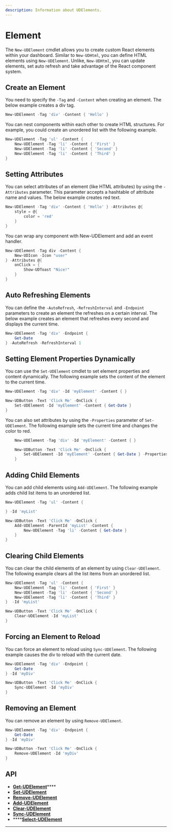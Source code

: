 ```yaml
---
description: Information about UDElements.
---
```


# Element

The `New-UDElement` cmdlet allows you to create custom React elements within your dashboard. Similar to `New-UDHtml`, you can define HTML elements using `New-UDElement`. Unlike, `New-UDHtml`, you can update elements, set auto refresh and take advantage of the React component system.

## Create an Element

You need to specify the `-Tag` and `-Content` when creating an element. The below example creates a div tag.

```powershell
New-UDElement -Tag 'div' -Content { 'Hello' }
```

You can nest components within each other to create HTML structures. For example, you could create an unordered list with the following example.

```powershell
New-UDElement -Tag 'ul' -Content {
    New-UDElement -Tag 'li' -Content { 'First' }
    New-UDElement -Tag 'li' -Content { 'Second' }
    New-UDElement -Tag 'li' -Content { 'Third' }
}
```

## Setting Attributes

You can select attributes of an element (like HTML attributes) by using the `-Attributes` parameter. This parameter accepts a hashtable of attribute name and values. The below example creates red text.

```powershell
New-UDElement -Tag 'div' -Content { 'Hello' } -Attributes @{
    style = @{
        color = 'red'
    }
}
```

You can wrap any component with New-UDElement and add an event handler.

```powershell
New-UDElement -Tag div -Content {
    New-UDIcon -Icon "user"
} -Attributes @{
    onClick = {
        Show-UDToast "Nice!"
    }
}
```


## Auto Refreshing Elements

You can define the `-AutoRefresh`, `-RefreshInterval` and `-Endpoint` parameters to create an element the refreshes on a certain interval. The below example creates an element that refreshes every second and displays the current time.

```powershell
New-UDElement -Tag 'div' -Endpoint {
    Get-Date
} -AutoRefresh -RefreshInterval 1
```

## Setting Element Properties Dynamically

You can use the `Set-UDElement` cmdlet to set element properties and content dynamically. The following example sets the content of the element to the current time.

```powershell
New-UDElement -Tag 'div' -Id 'myElement' -Content { }

New-UDButton -Text 'Click Me' -OnClick {
    Set-UDElement -Id 'myElement' -Content { Get-Date }
}
```

You can also set attributes by using the `-Properties` parameter of `Set-UDElement`. The following example sets the current time and changes the color to red.

```powershell
    New-UDElement -Tag 'div' -Id 'myElement' -Content { }

    New-UDButton -Text 'Click Me' -OnClick {
        Set-UDElement -Id 'myElement' -Content { Get-Date } -Properties @{ Attributes = @{ style = @{ color = "red" } } }
    }
```

## Adding Child Elements

You can add child elements using `Add-UDElement`. The following example adds child list items to an unordered list.

```powershell
New-UDElement -Tag 'ul' -Content {

} -Id 'myList'

New-UDButton -Text 'Click Me' -OnClick {
    Add-UDElement -ParentId 'myList' -Content {
        New-UDElement -Tag 'li' -Content { Get-Date }
    }
}
```

## Clearing Child Elements

You can clear the child elements of an element by using `Clear-UDElement`. The following example clears all the list items from an unordered list.

```powershell
New-UDElement -Tag 'ul' -Content {
    New-UDElement -Tag 'li' -Content { 'First' }
    New-UDElement -Tag 'li' -Content { 'Second' }
    New-UDElement -Tag 'li' -Content { 'Third' }
}  -Id 'myList'

New-UDButton -Text 'Click Me' -OnClick {
    Clear-UDElement -Id 'myList'
}
```

## Forcing an Element to Reload

You can force an element to reload using `Sync-UDElement`. The following example causes the div to reload with the current date.

```powershell
New-UDElement -Tag 'div' -Endpoint {
    Get-Date
} -Id 'myDiv'

New-UDButton -Text 'Click Me' -OnClick {
    Sync-UDElement -Id 'myDiv'
}
```

## Removing an Element

You can remove an element by using `Remove-UDElement`.

```powershell
New-UDElement -Tag 'div' -Endpoint {
    Get-Date
} -Id 'myDiv'

New-UDButton -Text 'Click Me' -OnClick {
    Remove-UDElement -Id 'myDiv'
}
```

## API

* [**Get-UDElement**](https://github.com/ironmansoftware/universal-docs/blob/master/cmdlets/Get-UDElement.txt)****
* ****[**Set-UDElement**](https://github.com/ironmansoftware/universal-docs/blob/master/cmdlets/Set-UDElement.txt)****
* ****[**Remove-UDElement**](https://github.com/ironmansoftware/universal-docs/blob/master/cmdlets/Remove-UDElement.txt)****
* ****[**Add-UDElement**](https://github.com/ironmansoftware/universal-docs/blob/master/cmdlets/Add-UDElement.txt)****
* ****[**Clear-UDElement**](https://github.com/ironmansoftware/universal-docs/blob/master/cmdlets/Clear-UDElement.txt)****
* ****[**Sync-UDElement**](https://github.com/ironmansoftware/universal-docs/blob/master/cmdlets/Sync-UDElement.txt)****
* ****[**Select-UDElement**](https://github.com/ironmansoftware/universal-docs/blob/master/cmdlets/Select-UDElement.txt)

****
